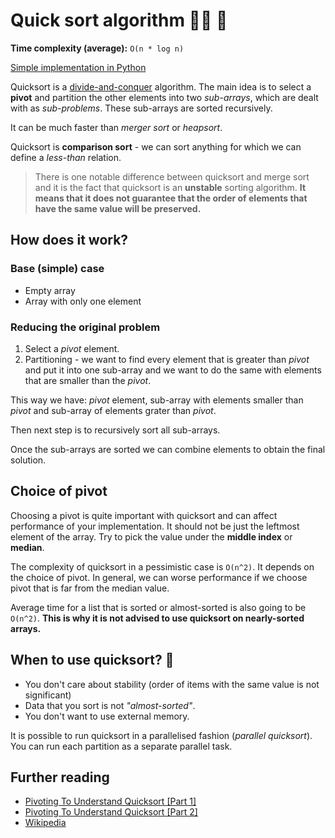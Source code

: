 # Quick sort algorithm 🏃‍♂️ 💨

**Time complexity (average):** `O(n * log n)`

[Simple implementation in Python](./quicksort.py)

Quicksort is a [divide-and-conquer](../../DivideAndConquer) algorithm. The main idea is to select a
**pivot** and partition the other elements into two _sub-arrays_, which are dealt with as
_sub-problems_. These sub-arrays are sorted recursively.

It can be much faster than _merger sort_ or _heapsort_.

Quicksort is **comparison sort** - we can sort anything for which we can define a _less-than_
relation.

> There is one notable difference between quicksort and merge sort and it is the fact that quicksort
> is an **unstable** sorting algorithm. **It means that it does not guarantee that the order of
> elements that have the same value will be preserved.**

## How does it work?

### Base (simple) case

- Empty array
- Array with only one element

### Reducing the original problem

1. Select a _pivot_ element.
2. Partitioning - we want to find every element that is greater than _pivot_ and put it into one
   sub-array and we want to do the same with elements that are smaller than the _pivot_.

This way we have: _pivot_ element, sub-array with elements smaller than _pivot_ and sub-array of
elements grater than _pivot_.

Then next step is to recursively sort all sub-arrays.

Once the sub-arrays are sorted we can combine elements to obtain the final solution.

## Choice of pivot

Choosing a pivot is quite important with quicksort and can affect performance of your
implementation. It should not be just the leftmost element of the array. Try to pick the value under
the **middle index** or **median**.

The complexity of quicksort in a pessimistic case is `O(n^2)`. It depends on the choice of pivot. In
general, we can worse performance if we choose pivot that is far from the median value.

Average time for a list that is sorted or almost-sorted is also going to be `O(n^2)`. **This is why
it is not advised to use quicksort on nearly-sorted arrays.**

## When to use quicksort? 🤔

- You don't care about stability (order of items with the same value is not significant)
- Data that you sort is not _"almost-sorted"_.
- You don't want to use external memory.

It is possible to run quicksort in a parallelised fashion (_parallel quicksort_). You can run each
partition as a separate parallel task.

## Further reading

- [Pivoting To Understand Quicksort [Part 1]](https://medium.com/basecs/pivoting-to-understand-quicksort-part-1-75178dfb9313)
- [Pivoting To Understand Quicksort [Part 2]](https://medium.com/basecs/pivoting-to-understand-quicksort-part-1-75178dfb9313)
- [Wikipedia](https://en.wikipedia.org/wiki/Quicksort)
